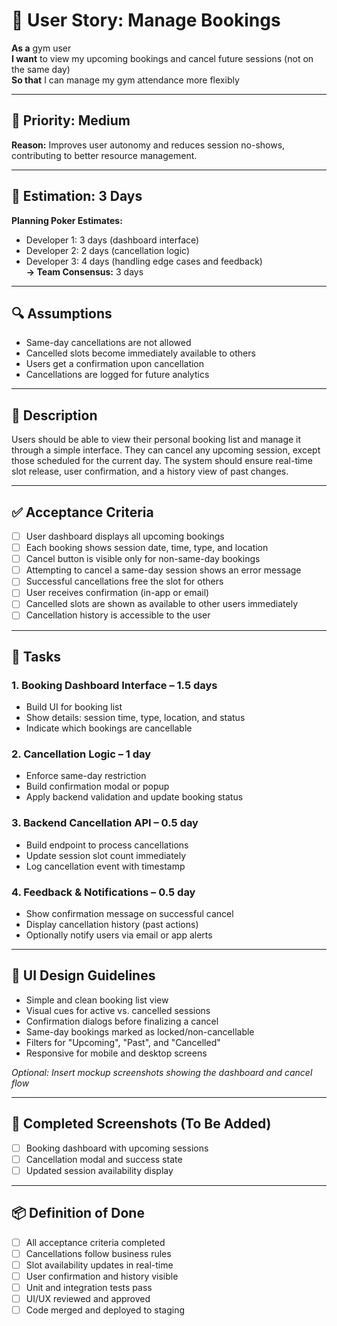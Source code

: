 # 🧾 User Story: Manage Bookings

**As a** gym user  
**I want** to view my upcoming bookings and cancel future sessions (not on the same day)  
**So that** I can manage my gym attendance more flexibly

---

## 🔸 Priority: Medium  
**Reason:** Improves user autonomy and reduces session no-shows, contributing to better resource management.

---

## 🧮 Estimation: 3 Days  
**Planning Poker Estimates:**  
- Developer 1: 3 days (dashboard interface)  
- Developer 2: 2 days (cancellation logic)  
- Developer 3: 4 days (handling edge cases and feedback)  
**→ Team Consensus:** 3 days

---

## 🔍 Assumptions

- Same-day cancellations are not allowed  
- Cancelled slots become immediately available to others  
- Users get a confirmation upon cancellation  
- Cancellations are logged for future analytics

---

## 📄 Description

Users should be able to view their personal booking list and manage it through a simple interface. They can cancel any upcoming session, except those scheduled for the current day. The system should ensure real-time slot release, user confirmation, and a history view of past changes.

---

## ✅ Acceptance Criteria

- [ ] User dashboard displays all upcoming bookings  
- [ ] Each booking shows session date, time, type, and location  
- [ ] Cancel button is visible only for non-same-day bookings  
- [ ] Attempting to cancel a same-day session shows an error message  
- [ ] Successful cancellations free the slot for others  
- [ ] User receives confirmation (in-app or email)  
- [ ] Cancelled slots are shown as available to other users immediately  
- [ ] Cancellation history is accessible to the user  

---

## 🧱 Tasks

### 1. Booking Dashboard Interface – 1.5 days
- Build UI for booking list  
- Show details: session time, type, location, and status  
- Indicate which bookings are cancellable  

### 2. Cancellation Logic – 1 day
- Enforce same-day restriction  
- Build confirmation modal or popup  
- Apply backend validation and update booking status  

### 3. Backend Cancellation API – 0.5 day
- Build endpoint to process cancellations  
- Update session slot count immediately  
- Log cancellation event with timestamp  

### 4. Feedback & Notifications – 0.5 day
- Show confirmation message on successful cancel  
- Display cancellation history (past actions)  
- Optionally notify users via email or app alerts  

---

## 🎨 UI Design Guidelines

- Simple and clean booking list view  
- Visual cues for active vs. cancelled sessions  
- Confirmation dialogs before finalizing a cancel  
- Same-day bookings marked as locked/non-cancellable  
- Filters for "Upcoming", "Past", and "Cancelled"  
- Responsive for mobile and desktop screens

*Optional: Insert mockup screenshots showing the dashboard and cancel flow*

---

## 📸 Completed Screenshots (To Be Added)

- [ ] Booking dashboard with upcoming sessions  
- [ ] Cancellation modal and success state  
- [ ] Updated session availability display

---

## 📦 Definition of Done

- [ ] All acceptance criteria completed  
- [ ] Cancellations follow business rules  
- [ ] Slot availability updates in real-time  
- [ ] User confirmation and history visible  
- [ ] Unit and integration tests pass  
- [ ] UI/UX reviewed and approved  
- [ ] Code merged and deployed to staging  
